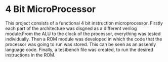 # 4 Bit MicroProcessor
This project consists of a functional 4 bit instruction microprocessor. Firstly each part of the architecture was disgned as a different verilog module.From the ALU to the clock of the processor, everything was tested individually. Then a ROM module was developed in which the code that the processor was going to run was stored. This can be seen as an assemly language code. Finally, a testbench file was created, to run the desired instructions in the ROM.
